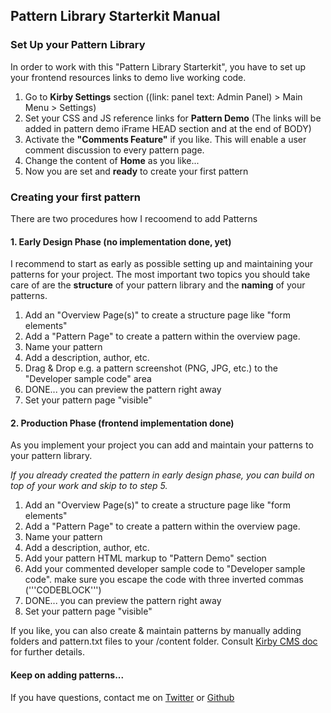 ## Pattern Library Starterkit Manual

### Set Up your Pattern Library
In order to work with this "Pattern Library Starterkit", you have to set up your frontend resources links to demo live working code.
1. Go to **Kirby Settings** section ((link: panel text: Admin Panel) > Main Menu > Settings)
2. Set your CSS and JS reference links for **Pattern Demo** (The links will be added in pattern demo iFrame HEAD section and at the end of BODY)
3. Activate the **"Comments Feature"** if you like. This will enable a user comment discussion to every pattern page.
4. Change the content of **Home** as you like...
5. Now you are set and **ready** to create your first pattern

### Creating your first pattern
There are two procedures how I recoomend to add Patterns

#### 1. Early Design Phase (no implementation done, yet)
I recommend to start as early as possible setting up and maintaining your patterns for your project. The most important two topics you should take care of are the **structure** of your pattern library and the **naming** of your patterns.

1. Add an "Overview Page(s)" to create a structure page like "form elements"
2. Add a "Pattern Page" to create a pattern within the overview page.
3. Name your pattern
4. Add a description, author, etc.
5. Drag & Drop e.g. a pattern screenshot (PNG, JPG, etc.) to the "Developer sample code" area
6. DONE... you can preview the pattern right away
7. Set your pattern page "visible"

#### 2. Production Phase (frontend implementation done)
As you implement your project you can add and maintain your patterns to your pattern library.

*If you already created the pattern in early design phase, you can build on top of your work and skip to to step 5.*

1. Add an "Overview Page(s)" to create a structure page like "form elements"
2. Add a "Pattern Page" to create a pattern within the overview page.
3. Name your pattern
4. Add a description, author, etc.
5. Add your pattern HTML markup to "Pattern Demo" section
6. Add your commented developer sample code to "Developer sample code". make sure you escape the code with three inverted commas ('''CODEBLOCK''')
7. DONE... you can preview the pattern right away
8. Set your pattern page "visible"

If you like, you can also create & maintain patterns by manually adding folders and pattern.txt files to your /content folder. Consult [Kirby CMS doc](http://getkirby.com/docs) for further details.

#### Keep on adding patterns...
If you have questions, contact me on [Twitter](https://twitter.com/jjchieferson) or [Github](https://github.com/chieferson/pattern-library-starterkit)
